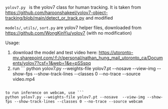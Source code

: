 `yolov7.py ` is the yolov7 class for human tracking. It is taken from https://github.com/haroonshakeel/yolov7-object-tracking/blob/main/detect_or_track.py and modified

`models/`, `utils/`, `sort.py` are yolov7 helper files, downloaded from https://github.com/WongKinYiu/yolov7 (with no modification)

Usage:
1. download the model and test video here: https://utoronto-my.sharepoint.com/:f:/r/personal/nathan_hung_mail_utoronto_ca/Documents/yolov7?csf=1&web=1&e=pSSspq
2. run ```
python yolov7.py --weights-file yolov7.pt --nosave  --view-img --show-fps --show-track-lines --classes 0 --no-trace --source video.mp4
``` to run inference on __video.mp4__

to run inference on webcam, use ```
python yolov7.py --weights-file yolov7.pt --nosave  --view-img --show-fps --show-track-lines --classes 0 --no-trace --source webcam
```
